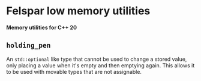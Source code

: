 # Felspar low memory utilities

**Memory utilities for C++ 20**

## `holding_pen`

An `std::optional` like type that cannot be used to change a stored value, only placing a value when it's empty and then emptying again. This allows it to be used with movable types that are not assignable.


